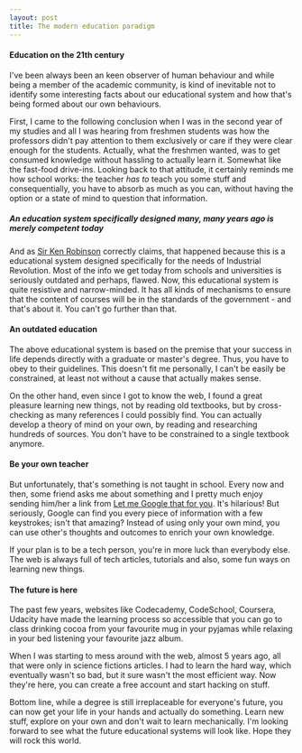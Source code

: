 ```yaml
---
layout: post
title: The modern education paradigm
---
```


#### Education on the 21th century

I've been always been an keen observer of human behaviour and while being a member of the academic community, is kind of inevitable not to identify some interesting facts about our educational system and how that's being formed about our own behaviours.

First, I came to the following conclusion when I was in the second year of my studies and all I was hearing from freshmen students was how the professors didn't pay attention to them exclusively or care if they were clear enough for the students. Actually, what the freshmen wanted, was to get consumed knowledge without hassling to actually learn it. Somewhat like the fast-food drive-ins. Looking back to that attitude, it certainly reminds me how school works: the teacher *has to* teach you some stuff and consequentially, you have to absorb as much as you can, without having the option or a state of mind to question that information.

##### An education system specifically designed many, many years ago is merely competent today

And as [Sir Ken Robinson](http://www.youtube.com/watch?v=zDZFcDGpL4U) correctly claims, that happened because this is a educational system designed specifically for the needs of Industrial Revolution. Most of the info we get today from schools and universities is seriously outdated and perhaps, flawed. Now, this educational system is quite resistive and narrow-minded. It has all kinds of mechanisms to ensure that the content of courses will be in the standards of the government - and that's about it. You can't go further than that.

#### An outdated education

The above educational system is based on the premise that your success in life depends directly with a graduate or master's degree. Thus, you have to obey to their guidelines. This doesn't fit me personally, I can't be easily be constrained, at least not without a cause that actually makes sense.

On the other hand, even since I got to know the web, I found a great pleasure learning new things, not by reading old textbooks, but by cross-checking as many references I could possibly find. You can actually develop a theory of mind on your own, by reading and researching hundreds of sources. You don't have to be constrained to a single textbook anymore.

#### Be your own teacher

But unfortunately, that's something is not taught in school. Every now and then, some friend asks me about something and I pretty much enjoy sending him/her a link from [Let me Google that for you](http://lmgtfy.com/). It's hilarious! But seriously, Google can find you every piece of information with a few keystrokes; isn't that amazing? Instead of using only your own mind, you can use other's thoughts and outcomes to enrich your own knowledge.

If your plan is to be a tech person, you're in more luck than everybody else. The web is always full of tech articles, tutorials and also, some fun ways on learning new things.

#### The future is here

The past few years, websites like Codecademy, CodeSchool, Coursera, Udacity have made the learning process so accessible that you can go to class drinking cocoa from your favourite mug in your pyjamas while relaxing in your bed listening your favourite jazz album.

When I was starting to mess around with the web, almost 5 years ago, all that were only in science fictions articles. I had to learn the hard way, which eventually wasn't so bad, but it sure wasn't the most efficient way. Now they're here, you can create a free account and start hacking on stuff. 

Bottom line, while a degree is still irreplaceable for everyone's future, you can now get your life in your hands and actually do something. Learn new stuff, explore on your own and don't wait to learn mechanically. I'm looking forward to see what the future educational systems will look like. Hope they will rock this world.
